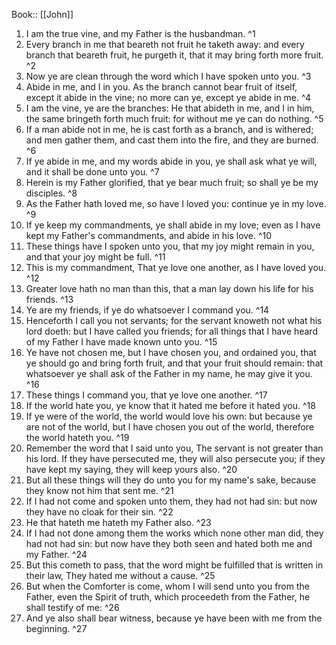  Book:: [[John]]
 1. I am the true vine, and my Father is the husbandman. ^1
 2. Every branch in me that beareth not fruit he taketh away: and every branch that beareth fruit, he purgeth it, that it may bring forth more fruit. ^2
 3. Now ye are clean through the word which I have spoken unto you. ^3
 4. Abide in me, and I in you. As the branch cannot bear fruit of itself, except it abide in the vine; no more can ye, except ye abide in me. ^4
 5. I am the vine, ye are the branches: He that abideth in me, and I in him, the same bringeth forth much fruit: for without me ye can do nothing. ^5
 6. If a man abide not in me, he is cast forth as a branch, and is withered; and men gather them, and cast them into the fire, and they are burned. ^6
 7. If ye abide in me, and my words abide in you, ye shall ask what ye will, and it shall be done unto you. ^7
 8. Herein is my Father glorified, that ye bear much fruit; so shall ye be my disciples. ^8
 9. As the Father hath loved me, so have I loved you: continue ye in my love. ^9
 10. If ye keep my commandments, ye shall abide in my love; even as I have kept my Father's commandments, and abide in his love. ^10
 11. These things have I spoken unto you, that my joy might remain in you, and that your joy might be full. ^11
 12. This is my commandment, That ye love one another, as I have loved you. ^12
 13. Greater love hath no man than this, that a man lay down his life for his friends. ^13
 14. Ye are my friends, if ye do whatsoever I command you. ^14
 15. Henceforth I call you not servants; for the servant knoweth not what his lord doeth: but I have called you friends; for all things that I have heard of my Father I have made known unto you. ^15
 16. Ye have not chosen me, but I have chosen you, and ordained you, that ye should go and bring forth fruit, and that your fruit should remain: that whatsoever ye shall ask of the Father in my name, he may give it you. ^16
 17. These things I command you, that ye love one another. ^17
 18. If the world hate you, ye know that it hated me before it hated you. ^18
 19. If ye were of the world, the world would love his own: but because ye are not of the world, but I have chosen you out of the world, therefore the world hateth you. ^19
 20. Remember the word that I said unto you, The servant is not greater than his lord. If they have persecuted me, they will also persecute you; if they have kept my saying, they will keep yours also. ^20
 21. But all these things will they do unto you for my name's sake, because they know not him that sent me. ^21
 22. If I had not come and spoken unto them, they had not had sin: but now they have no cloak for their sin. ^22
 23. He that hateth me hateth my Father also. ^23
 24. If I had not done among them the works which none other man did, they had not had sin: but now have they both seen and hated both me and my Father. ^24
 25. But this cometh to pass, that the word might be fulfilled that is written in their law, They hated me without a cause. ^25
 26. But when the Comforter is come, whom I will send unto you from the Father, even the Spirit of truth, which proceedeth from the Father, he shall testify of me: ^26
 27. And ye also shall bear witness, because ye have been with me from the beginning. ^27
